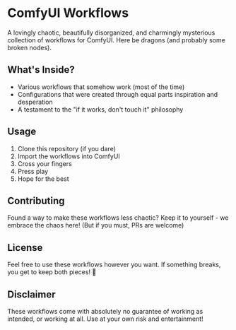 # ComfyUI Workflows

A lovingly chaotic, beautifully disorganized, and charmingly mysterious collection of workflows for ComfyUI. Here be dragons (and probably some broken nodes).

## What's Inside?

- Various workflows that somehow work (most of the time)
- Configurations that were created through equal parts inspiration and desperation
- A testament to the "if it works, don't touch it" philosophy

## Usage

1. Clone this repository (if you dare)
2. Import the workflows into ComfyUI
3. Cross your fingers
4. Press play
5. Hope for the best

## Contributing

Found a way to make these workflows less chaotic? Keep it to yourself - we embrace the chaos here! (But if you must, PRs are welcome)

## License

Feel free to use these workflows however you want. If something breaks, you get to keep both pieces! 🎉

## Disclaimer

These workflows come with absolutely no guarantee of working as intended, or working at all. Use at your own risk and entertainment!